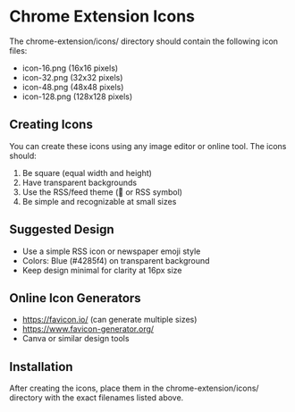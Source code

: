 # Chrome Extension Icons

The chrome-extension/icons/ directory should contain the following icon files:

- icon-16.png (16x16 pixels)
- icon-32.png (32x32 pixels) 
- icon-48.png (48x48 pixels)
- icon-128.png (128x128 pixels)

## Creating Icons

You can create these icons using any image editor or online tool. The icons should:

1. Be square (equal width and height)
2. Have transparent backgrounds
3. Use the RSS/feed theme (📰 or RSS symbol)
4. Be simple and recognizable at small sizes

## Suggested Design

- Use a simple RSS icon or newspaper emoji style
- Colors: Blue (#4285f4) on transparent background
- Keep design minimal for clarity at 16px size

## Online Icon Generators

- https://favicon.io/ (can generate multiple sizes)
- https://www.favicon-generator.org/
- Canva or similar design tools

## Installation

After creating the icons, place them in the chrome-extension/icons/ directory with the exact filenames listed above.